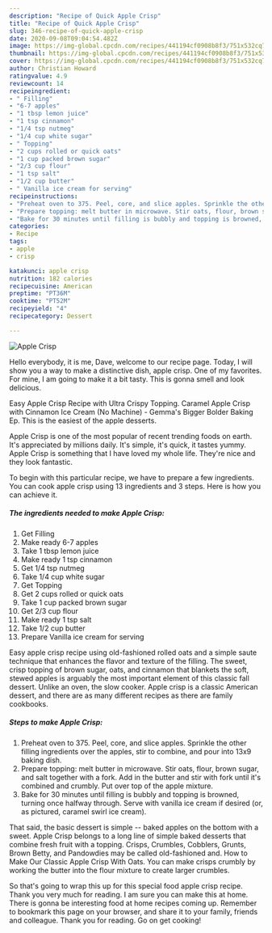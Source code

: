 ```yaml
---
description: "Recipe of Quick Apple Crisp"
title: "Recipe of Quick Apple Crisp"
slug: 346-recipe-of-quick-apple-crisp
date: 2020-09-08T09:04:54.482Z
image: https://img-global.cpcdn.com/recipes/441194cf0908b8f3/751x532cq70/apple-crisp-recipe-main-photo.jpg
thumbnail: https://img-global.cpcdn.com/recipes/441194cf0908b8f3/751x532cq70/apple-crisp-recipe-main-photo.jpg
cover: https://img-global.cpcdn.com/recipes/441194cf0908b8f3/751x532cq70/apple-crisp-recipe-main-photo.jpg
author: Christian Howard
ratingvalue: 4.9
reviewcount: 14
recipeingredient:
- " Filling"
- "6-7 apples"
- "1 tbsp lemon juice"
- "1 tsp cinnamon"
- "1/4 tsp nutmeg"
- "1/4 cup white sugar"
- " Topping"
- "2 cups rolled or quick oats"
- "1 cup packed brown sugar"
- "2/3 cup flour"
- "1 tsp salt"
- "1/2 cup butter"
- " Vanilla ice cream for serving"
recipeinstructions:
- "Preheat oven to 375. Peel, core, and slice apples. Sprinkle the other filling ingredients over the apples, stir to combine, and pour into 13x9 baking dish."
- "Prepare topping: melt butter in microwave. Stir oats, flour, brown sugar, and salt together with a fork. Add in the butter and stir with fork until it&#39;s combined and crumbly. Put over top of the apple mixture."
- "Bake for 30 minutes until filling is bubbly and topping is browned, turning once halfway through. Serve with vanilla ice cream if desired (or, as pictured, caramel swirl ice cream)."
categories:
- Recipe
tags:
- apple
- crisp

katakunci: apple crisp 
nutrition: 182 calories
recipecuisine: American
preptime: "PT36M"
cooktime: "PT52M"
recipeyield: "4"
recipecategory: Dessert

---
```



![Apple Crisp](https://img-global.cpcdn.com/recipes/441194cf0908b8f3/751x532cq70/apple-crisp-recipe-main-photo.jpg)

Hello everybody, it is me, Dave, welcome to our recipe page. Today, I will show you a way to make a distinctive dish, apple crisp. One of my favorites. For mine, I am going to make it a bit tasty. This is gonna smell and look delicious.

Easy Apple Crisp Recipe with Ultra Crispy Topping. Caramel Apple Crisp with Cinnamon Ice Cream (No Machine) - Gemma&#39;s Bigger Bolder Baking Ep. This is the easiest of the apple desserts.

Apple Crisp is one of the most popular of recent trending foods on earth. It's appreciated by millions daily. It's simple, it's quick, it tastes yummy. Apple Crisp is something that I have loved my whole life. They're nice and they look fantastic.


To begin with this particular recipe, we have to prepare a few ingredients. You can cook apple crisp using 13 ingredients and 3 steps. Here is how you can achieve it.

##### The ingredients needed to make Apple Crisp:

1. Get  Filling
1. Make ready 6-7 apples
1. Take 1 tbsp lemon juice
1. Make ready 1 tsp cinnamon
1. Get 1/4 tsp nutmeg
1. Take 1/4 cup white sugar
1. Get  Topping
1. Get 2 cups rolled or quick oats
1. Take 1 cup packed brown sugar
1. Get 2/3 cup flour
1. Make ready 1 tsp salt
1. Take 1/2 cup butter
1. Prepare  Vanilla ice cream for serving


Easy apple crisp recipe using old-fashioned rolled oats and a simple saute technique that enhances the flavor and texture of the filling. The sweet, crisp topping of brown sugar, oats, and cinnamon that blankets the soft, stewed apples is arguably the most important element of this classic fall dessert. Unlike an oven, the slow cooker. Apple crisp is a classic American dessert, and there are as many different recipes as there are family cookbooks. 

##### Steps to make Apple Crisp:

1. Preheat oven to 375. Peel, core, and slice apples. Sprinkle the other filling ingredients over the apples, stir to combine, and pour into 13x9 baking dish.
1. Prepare topping: melt butter in microwave. Stir oats, flour, brown sugar, and salt together with a fork. Add in the butter and stir with fork until it&#39;s combined and crumbly. Put over top of the apple mixture.
1. Bake for 30 minutes until filling is bubbly and topping is browned, turning once halfway through. Serve with vanilla ice cream if desired (or, as pictured, caramel swirl ice cream).


That said, the basic dessert is simple -- baked apples on the bottom with a sweet. Apple Crisp belongs to a long line of simple baked desserts that combine fresh fruit with a topping. Crisps, Crumbles, Cobblers, Grunts, Brown Betty, and Pandowdies may be called old-fashioned and. How to Make Our Classic Apple Crisp With Oats. You can make crisps crumbly by working the butter into the flour mixture to create larger crumbles. 

So that's going to wrap this up for this special food apple crisp recipe. Thank you very much for reading. I am sure you can make this at home. There is gonna be interesting food at home recipes coming up. Remember to bookmark this page on your browser, and share it to your family, friends and colleague. Thank you for reading. Go on get cooking!
